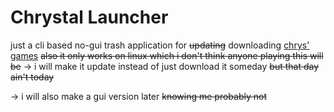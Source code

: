# Chrystal Launcher

just a cli based no-gui trash application for ~~updating~~ downloading [chrys' games](https://www.patreon.com/chrys_lair)
~~also it only works on linux which i don't think anyone playing this will be~~
&rarr; i will make it update instead of just download it someday ~~but that day ain't today~~

&rarr; i will also make a gui version later ~~knowing me probably not~~
